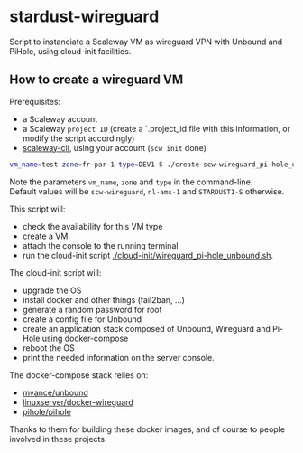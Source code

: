 # stardust-wireguard

Script to instanciate a Scaleway VM as wireguard VPN with Unbound and PiHole, using cloud-init facilities.


## How to create a wireguard VM

Prerequisites:
- a Scaleway account
- a Scaleway `project ID` (create a `.project_id file with this information, or modify the script accordingly)
- [scaleway-cli](https://github.com/scaleway/scaleway-cli), using your account (`scw init` done) 

```bash
vm_name=test zone=fr-par-1 type=DEV1-S ./create-scw-wireguard_pi-hole_unbound.sh
```

Note the parameters `vm_name`, `zone` and `type` in the command-line.  
Default values will be `scw-wireguard`, `nl-ams-1` and `STARDUST1-S` otherwise.


This script will: 
- check the availability for this VM type
- create a VM 
- attach the console to the running terminal
- run the cloud-init script [./cloud-init/wireguard_pi-hole_unbound.sh](./cloud-init/wireguard_pi-hole_unbound.sh).

The cloud-init script will:
- upgrade the OS
- install docker and other things (fail2ban, ...)
- generate a random password for root
- create a config file for Unbound
- create an application stack composed of Unbound, Wireguard and Pi-Hole using docker-compose
- reboot the OS
- print the needed information on the server console.

The docker-compose stack relies on:
- [mvance/unbound](https://github.com/MatthewVance/unbound-docker)
- [linuxserver/docker-wireguard](https://github.com/linuxserver/docker-wireguard)
- [pihole/pihole](https://github.com/pi-hole/pi-hole)

Thanks to them for building these docker images, and of course to people involved in these projects.

